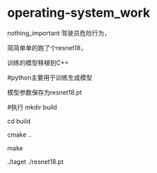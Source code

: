 # operating-system_work
nothing_important
驾驶员危险行为，

简简单单的跑了个resnet18，


训练的模型移植到C++
  
#python主要用于训练生成模型

模型参数保存为resnet18.pt

#执行
mkdir build

cd build

cmake ..

make

./taget ./resnet18.pt
